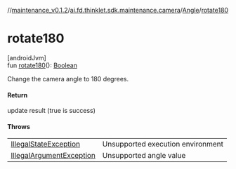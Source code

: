 //[maintenance_v0.1.2](../../../index.md)/[ai.fd.thinklet.sdk.maintenance.camera](../index.md)/[Angle](index.md)/[rotate180](rotate180.md)

# rotate180

[androidJvm]\
fun [rotate180](rotate180.md)(): [Boolean](https://kotlinlang.org/api/latest/jvm/stdlib/kotlin/-boolean/index.html)

Change the camera angle to 180 degrees.

#### Return

update result (true is success)

#### Throws

| | |
|---|---|
| [IllegalStateException](https://kotlinlang.org/api/latest/jvm/stdlib/kotlin/-illegal-state-exception/index.html) | Unsupported execution environment |
| [IllegalArgumentException](https://kotlinlang.org/api/latest/jvm/stdlib/kotlin/-illegal-argument-exception/index.html) | Unsupported angle value |
